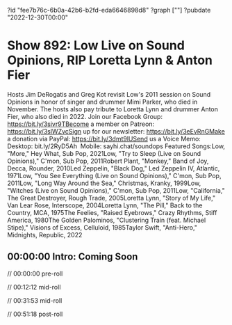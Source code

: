 ?id "fee7b76c-6b0a-42b6-b2fd-eda6646898d8"
?graph [""]
?pubdate "2022-12-30T00:00"

# Show 892: Low Live on Sound Opinions, RIP Loretta Lynn & Anton Fier

Hosts Jim DeRogatis and Greg Kot revisit Low's 2011 session on Sound Opinions in honor of singer and drummer Mimi Parker, who died in November. The hosts also pay tribute to Loretta Lynn and drummer Anton Fier, who also died in 2022. Join our Facebook Group: https://bit.ly/3sivr9TBecome a member on Patreon: https://bit.ly/3slWZvcSign up for our newsletter: https://bit.ly/3eEvRnGMake a donation via PayPal: https://bit.ly/3dmt9lUSend us a Voice Memo: Desktop: bit.ly/2RyD5Ah  Mobile: sayhi.chat/soundops Featured Songs:Low, "More," Hey What, Sub Pop, 2021Low, "Try to Sleep (Live on Sound Opinions)," C'mon, Sub Pop, 2011Robert Plant, "Monkey," Band of Joy, Decca, Rounder, 2010Led Zeppelin, "Black Dog," Led Zeppelin IV, Atlantic, 1971Low, "You See Everything (Live on Sound Opinions)," C'mon, Sub Pop, 2011Low, "Long Way Around the Sea," Christmas, Kranky, 1999Low, "Witches (Live on Sound Opinions)," C'mon, Sub Pop, 2011Low, "California," The Great Destroyer, Rough Trade, 2005Loretta Lynn, "Story of My Life," Van Lear Rose, Interscope, 2004Loretta Lynn, "The Pill," Back to the Country, MCA, 1975The Feelies, "Raised Eyebrows," Crazy Rhythms, Stiff America, 1980The Golden Palominos, "Clustering Train (feat. Michael Stipe)," Visions of Excess, Celluloid, 1985Taylor Swift, "Anti-Hero," Midnights, Republic, 2022

## 00:00:00 Intro: Coming Soon

// 00:00:00 pre-roll

// 00:12:12 mid-roll

// 00:31:53 mid-roll

// 00:51:18 post-roll
